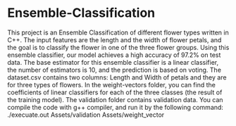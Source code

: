 # Ensemble-Classification
This project is an Ensemble Classification of different flower types written in C++.  The input features are the length and the width of flower petals, and the goal is to classify the flower in one of the three flower groups. Using this ensemble classifier, our model achieves a high accuracy of 97.2% on test data.
The base estimator for this ensemble classifier is a linear classifier, the number of estimators is 10, and the prediction is based on voting.
The dataset.csv contains two columns: Length and Width of petals and they are for three types of flowers. In the weight-vectors folder, you can find the coefficients of linear classifiers for each of the three classes (the result of the training model). The validation folder contains validation data.
You can compile the code with g++ compiler, and run it by the following command: ./execuate.out Assets/validation Assets/weight_vector
